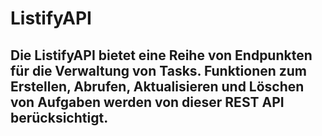 # ListifyAPI
## Die ListifyAPI bietet eine Reihe von Endpunkten für die Verwaltung von Tasks. Funktionen zum Erstellen, Abrufen, Aktualisieren und Löschen von Aufgaben werden von dieser REST API berücksichtigt.
